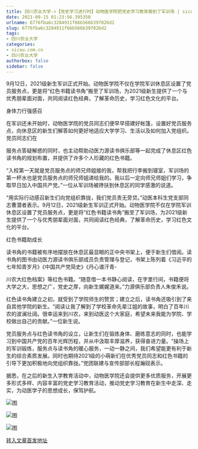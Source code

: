 ```yaml
---
title: 四川农业大学->【党史学习进行时】动物医学院把党史学习教育搬到了军训场 | sicau.com.cn
date: 2021-09-15 01:23:56.395350
urlname: 6776fba6c3284911f66b566b397026d2
slug: 6776fba6c3284911f66b566b397026d2
tags: 
- 四川农业大学
categories:
- sicau.com.cn
- 四川农业大学
authorbox: false
sidebar: false
---
```

9月12日，2021级新生军训正式开始。动物医学院不仅在学院军训休息区设置了党员服务点，更是将“红色书籍读书角”搬至了军训场，为2021级新生提供了一个与优秀朋辈面对面，共同阅读红色经典，了解革命历史，学习红色文化的平台。

身体力行强感召

在军训还未开始时，动物医学院的党员同志们便早早搭建好帐篷，设置好党员服务点，向休息区的新生们解答如何更好地适应大学学习、生活以及如何加入党组织。党员同志们在
<!--more-->
服务点答疑解惑的同时，也主动帮助动医力源读书俱乐部等一起完成了休息区红色读书角的规划布置，并提供了许多个人珍藏的红色书籍。

“入校第一天就是党员服务点的师兄师姐接的我，帮我把行李搬到寝室，军训场的第一杯水也是党员服务点的师兄师姐递给我的。我以后一定向师兄师姐们学习，争取早日加入中国共产党。”一位从军训场被搀扶到休息区的同学感激的说道。

“用实际行动感召新生们向党组织靠拢，我们党员责无旁贷。”动医本科生党支部同志曹潜者表示。9月12日，2021级新生军训正式开始。动物医学院不仅在学院军训休息区设置了党员服务点，更是将“红色书籍读书角”搬至了军训场，为2021级新生提供了一个与优秀朋辈面对面，共同阅读红色经典，了解革命历史，学习红色文化的平台。

红色书籍助成长

读书角的书籍被有序地摆放在休息区最显眼的正中央书架上，便于新生们借阅。读书角的图书由动医力源读书俱乐部成员负责管理与登记，书架上陈列着《习近平的七年知青岁月》《中国共产党简史》《丹心谱汗青-

川农大红色档案》等红色书籍。“随意借一本书静心阅读，在字里行间，书籍便将大学之大，思想之广，党史之厚，向新生娓娓道来。”力源俱乐部负责人朱俊禾说。

红色读书角建立之初，就受到了学院师生的赞赏；建立之后，读书角还吸引到了来自其他学院的新生。“阅读让我了解到了学校革命先辈江姐的故事，明白了百年川农的波澜壮阔。很幸运来到川农，来到动医这个大家庭，希望未来我能为学院、学校做出自己的贡献。”一位新生说。

党员服务点与红色读书角的设立，让新生们在锻炼身体、磨练意志的同时，也能学习到中国共产党的百年光辉历程，并从中汲取丰厚滋养，获得奋进力量。“操场上的军训锻炼，服务点与读书角的暖心服务，一动一静之间，我们希望能更有利于新生的综合素质发展。同时也期待2021级的小萌新们在优秀党员同志和红色书籍的引导下更加积极地向党组织靠拢。”党团联建与宣传部部长程瀚砚表示。

据悉，在之后的新生入学教育活动中，动物医学院还会提供更多优质服务，开展更多形式多样、内容丰富的党史学习教育活动，推动党史学习教育在新生中走深、走实，为动医学子的思想成长，保驾护航。

![图](https://news.sicau.edu.cn/__local/D/A1/34/CDADA20417E8AF19F14F973451A_4750A6B1_1EC89.png)

![图](https://news.sicau.edu.cn/__local/1/08/48/5D723FD2403127EB6ABB7E102F5_48B53D24_1A300.png)

![图](https://news.sicau.edu.cn/__local/6/D7/23/B2B1A1D52779CA683292809FE8F_1D1B2410_2CF25.png)

[转入文章首发地址](https://news.sicau.edu.cn/info/1078/64264.htm)